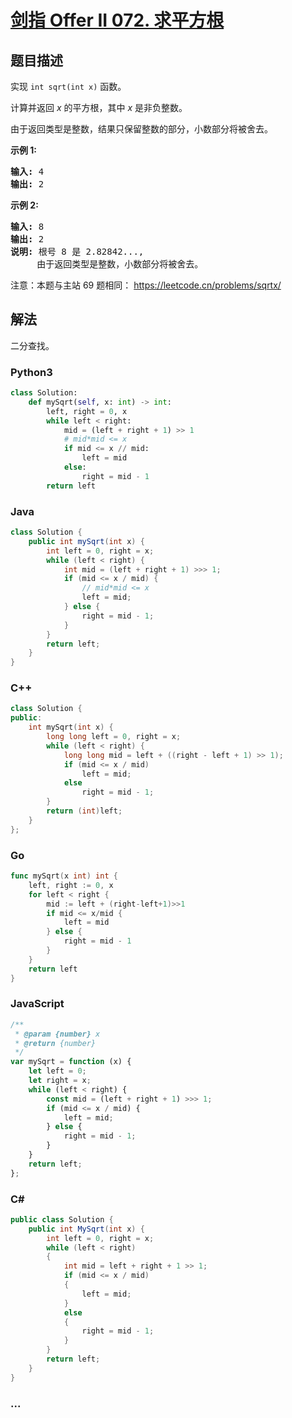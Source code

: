 # [剑指 Offer II 072. 求平方根](https://leetcode.cn/problems/jJ0w9p)

## 题目描述

<!-- 这里写题目描述 -->

<p>实现&nbsp;<code>int sqrt(int x)</code>&nbsp;函数。</p>

<p>计算并返回&nbsp;<em>x</em>&nbsp;的平方根，其中&nbsp;<em>x </em>是非负整数。</p>

<p>由于返回类型是整数，结果只保留整数的部分，小数部分将被舍去。</p>

<p><strong>示例 1:</strong></p>

<pre><strong>输入:</strong> 4
<strong>输出:</strong> 2
</pre>

<p><strong>示例 2:</strong></p>

<pre><strong>输入:</strong> 8
<strong>输出:</strong> 2
<strong>说明:</strong> 根号 8 是 2.82842..., 
&nbsp;    由于返回类型是整数，小数部分将被舍去。
</pre>

<p><meta charset="UTF-8" />注意：本题与主站 69&nbsp;题相同：&nbsp;<a href="https://leetcode.cn/problems/sqrtx/">https://leetcode.cn/problems/sqrtx/</a></p>

## 解法

<!-- 这里可写通用的实现逻辑 -->

二分查找。

<!-- tabs:start -->

### **Python3**

<!-- 这里可写当前语言的特殊实现逻辑 -->

```python
class Solution:
    def mySqrt(self, x: int) -> int:
        left, right = 0, x
        while left < right:
            mid = (left + right + 1) >> 1
            # mid*mid <= x
            if mid <= x // mid:
                left = mid
            else:
                right = mid - 1
        return left
```

### **Java**

<!-- 这里可写当前语言的特殊实现逻辑 -->

```java
class Solution {
    public int mySqrt(int x) {
        int left = 0, right = x;
        while (left < right) {
            int mid = (left + right + 1) >>> 1;
            if (mid <= x / mid) {
                // mid*mid <= x
                left = mid;
            } else {
                right = mid - 1;
            }
        }
        return left;
    }
}
```

### **C++**

```cpp
class Solution {
public:
    int mySqrt(int x) {
        long long left = 0, right = x;
        while (left < right) {
            long long mid = left + ((right - left + 1) >> 1);
            if (mid <= x / mid)
                left = mid;
            else
                right = mid - 1;
        }
        return (int)left;
    }
};
```

### **Go**

```go
func mySqrt(x int) int {
	left, right := 0, x
	for left < right {
		mid := left + (right-left+1)>>1
		if mid <= x/mid {
			left = mid
		} else {
			right = mid - 1
		}
	}
	return left
}
```

### **JavaScript**

```js
/**
 * @param {number} x
 * @return {number}
 */
var mySqrt = function (x) {
    let left = 0;
    let right = x;
    while (left < right) {
        const mid = (left + right + 1) >>> 1;
        if (mid <= x / mid) {
            left = mid;
        } else {
            right = mid - 1;
        }
    }
    return left;
};
```

### **C#**

```cs
public class Solution {
    public int MySqrt(int x) {
        int left = 0, right = x;
        while (left < right)
        {
            int mid = left + right + 1 >> 1;
            if (mid <= x / mid)
            {
                left = mid;
            }
            else
            {
                right = mid - 1;
            }
        }
        return left;
    }
}
```

### **...**

```

```

<!-- tabs:end -->
